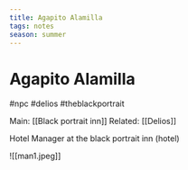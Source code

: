 ```yaml
---
title: Agapito Alamilla
tags: notes
season: summer
---
```

 
# Agapito Alamilla
#npc #delios #theblackportrait

Main: [[Black portrait inn]]
Related: [[Delios]]

Hotel Manager at the black portrait inn (hotel)

![[man1.jpeg]]
